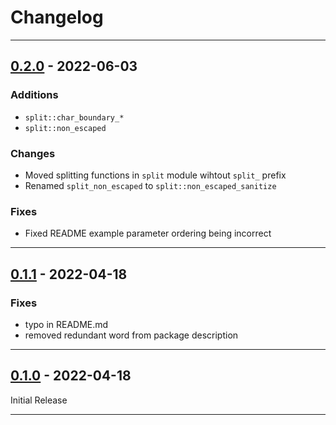 # Changelog

---
## [0.2.0] - 2022-06-03
### Additions
- `split::char_boundary_*`
- `split::non_escaped`

### Changes
- Moved splitting functions in `split` module wihtout `split_` prefix
- Renamed `split_non_escaped` to `split::non_escaped_sanitize`

### Fixes
- Fixed README example parameter ordering being incorrect


---
## [0.1.1] - 2022-04-18
### Fixes
- typo in README.md
- removed redundant word from package description


---
## [0.1.0] - 2022-04-18
Initial Release


---
[0.2.0]: https://github.com/epbuennig/strtools/compare/v0.1.1...v0.2.0
[0.1.1]: https://github.com/epbuennig/strtools/compare/v0.1.0...v0.1.1
[0.1.0]: https://github.com/epbuennig/strtools/compare/master...v0.1.0
